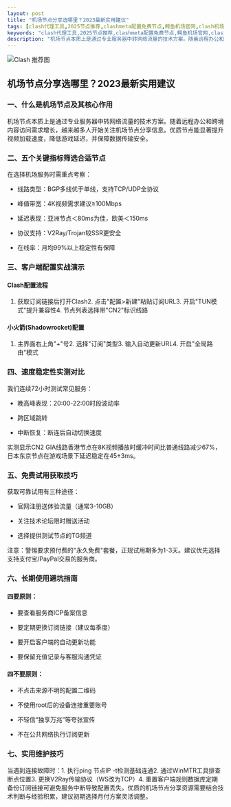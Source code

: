 ```yaml
---
layout: post
title: "机场节点分享选哪里？2023最新实用建议"
tags: [clash代理工具,2025节点推荐,clashmeta配置免费节点,鳄鱼机场官网,clash机场免费体验]
keywords: "clash代理工具,2025节点推荐,clashmeta配置免费节点,鳄鱼机场官网,clash机场免费体验"
description: "机场节点本质上是通过专业服务器中转网络流量的技术方案。随着远程办公和跨境内容访问需求增长,越来越多人开始关注机场节点分享信息。优质节点能显著提升视频加载速度,降低游戏延迟,并保障数据传输安全。"
---
```


![Clash 推荐图](https://clashjd.github.io/assets/img/tiktok机场推荐.png)

## 机场节点分享选哪里？2023最新实用建议

### 一、什么是机场节点及其核心作用

机场节点本质上是通过专业服务器中转网络流量的技术方案。随着远程办公和跨境内容访问需求增长，越来越多人开始关注机场节点分享信息。优质节点能显著提升视频加载速度，降低游戏延迟，并保障数据传输安全。

### 二、五个关键指标筛选合适节点

在选择机场服务时需重点考察：

- 线路类型：BGP多线优于单线，支持TCP/UDP全协议

- 峰值带宽：4K视频需求建议≥100Mbps

- 延迟表现：亚洲节点＜80ms为佳，欧美＜150ms

- 协议支持：V2Ray/Trojan较SSR更安全

- 在线率：月均99%以上稳定性有保障

### 三、客户端配置实战演示

#### Clash配置流程

1. 获取订阅链接后打开Clash2. 点击"配置>新建"粘贴订阅URL3. 开启"TUN模式"提升兼容性4. 节点列表选择带"CN2"标识线路

#### 小火箭(Shadowrocket)配置

1. 主界面右上角"+"号2. 选择"订阅"类型3. 输入自动更新URL4. 开启"全局路由"模式

### 四、速度稳定性实测对比

我们连续72小时测试常见服务：

- 晚高峰表现：20:00-22:00时段波动率

- 跨区域跳转

- 中断恢复：断连后自动切换速度

实测显示CN2 GIA线路香港节点在8K视频播放时缓冲时间比普通线路减少67%，日本东京节点在游戏场景下延迟稳定在45±3ms。

### 五、免费试用获取技巧

获取可靠试用有三种途径：

- 官网注册送体验流量（通常3-10GB）

- 关注技术论坛限时赠送活动

- 选择提供测试节点的TG频道

注意：警惕要求预付费的"永久免费"套餐，正规试用期多为1-3天。建议优先选择支持支付宝/PayPal交易的服务商。

### 六、长期使用避坑指南

#### 四要原则：

- 要查看服务商ICP备案信息

- 要定期更换订阅链接（建议每季度）

- 要开启客户端的自动更新功能

- 要保留充值记录与客服沟通凭证

#### 四不要原则：

- 不点击来源不明的配置二维码

- 不使用root后的设备连接重要账号

- 不轻信“独享万兆”等夸张宣传

- 不在公共网络执行订阅更新

### 七、实用维护技巧

当遇到连接故障时：1. 执行ping 节点IP -t检测基础连通2. 通过WinMTR工具排查断点位置3. 更换V2Ray传输协议（WS改为TCP）4. 重置客户端规则数据库定期备份订阅链接可避免服务中断导致配置丢失。优质的机场节点分享资源需要结合技术判断与经验积累，建议初期选择月付方案灵活调整。